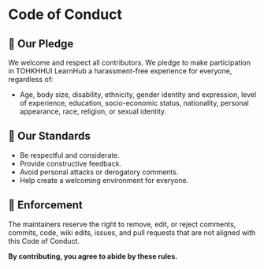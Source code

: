 # Code of Conduct

## 📌 Our Pledge

We welcome and respect all contributors. We pledge to make participation in TOHKHHUI LearnHub a harassment-free experience for everyone, regardless of:

- Age, body size, disability, ethnicity, gender identity and expression, level of experience, education, socio-economic status, nationality, personal appearance, race, religion, or sexual identity.

## 📌 Our Standards

- Be respectful and considerate.
- Provide constructive feedback.
- Avoid personal attacks or derogatory comments.
- Help create a welcoming environment for everyone.

## 📌 Enforcement

The maintainers reserve the right to remove, edit, or reject comments, commits, code, wiki edits, issues, and pull requests that are not aligned with this Code of Conduct.

**By contributing, you agree to abide by these rules.**
